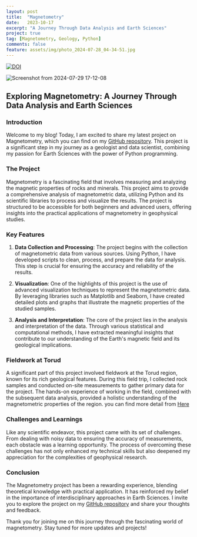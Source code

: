 ```yaml
---
layout: post
title:  "Magnetometry"
date:   2023-10-17
excerpt: "A Journey Through Data Analysis and Earth Sciences"
project: true
tag: [Magnetometry, Geology, Python]
comments: false
feature: assets/img/photo_2024-07-28_04-34-51.jpg
---
```


[![DOI](https://zenodo.org/badge/698709695.svg)](https://zenodo.org/doi/10.5281/zenodo.10014499)


![Screenshot from 2024-07-29 17-12-08](https://github.com/user-attachments/assets/9a7b78a8-ef78-4b1f-b42e-df5f762f720b)


## Exploring Magnetometry: A Journey Through Data Analysis and Earth Sciences

### Introduction

Welcome to my blog! Today, I am excited to share my latest project on Magnetometry, which you can find on my [GitHub repository](https://github.com/aradfarahani/Magnetometry). This project is a significant step in my journey as a geologist and data scientist, combining my passion for Earth Sciences with the power of Python programming.

### The Project

Magnetometry is a fascinating field that involves measuring and analyzing the magnetic properties of rocks and minerals. This project aims to provide a comprehensive analysis of magnetometric data, utilizing Python and its scientific libraries to process and visualize the results. The project is structured to be accessible for both beginners and advanced users, offering insights into the practical applications of magnetometry in geophysical studies.

### Key Features

1. **Data Collection and Processing**: The project begins with the collection of magnetometric data from various sources. Using Python, I have developed scripts to clean, process, and prepare the data for analysis. This step is crucial for ensuring the accuracy and reliability of the results.

2. **Visualization**: One of the highlights of this project is the use of advanced visualization techniques to represent the magnetometric data. By leveraging libraries such as Matplotlib and Seaborn, I have created detailed plots and graphs that illustrate the magnetic properties of the studied samples.

3. **Analysis and Interpretation**: The core of the project lies in the analysis and interpretation of the data. Through various statistical and computational methods, I have extracted meaningful insights that contribute to our understanding of the Earth's magnetic field and its geological implications.

### Fieldwork at Torud

A significant part of this project involved fieldwork at the Torud region, known for its rich geological features. During this field trip, I collected rock samples and conducted on-site measurements to gather primary data for the project. The hands-on experience of working in the field, combined with the subsequent data analysis, provided a holistic understanding of the magnetometric properties of the region. you can find more detail from [Here](https://aradfarahani.com//Torud/)

### Challenges and Learnings

Like any scientific endeavor, this project came with its set of challenges. From dealing with noisy data to ensuring the accuracy of measurements, each obstacle was a learning opportunity. The process of overcoming these challenges has not only enhanced my technical skills but also deepened my appreciation for the complexities of geophysical research.

### Conclusion

The Magnetometry project has been a rewarding experience, blending theoretical knowledge with practical application. It has reinforced my belief in the importance of interdisciplinary approaches in Earth Sciences. I invite you to explore the project on my [GitHub repository](https://github.com/aradfarahani/Magnetometry) and share your thoughts and feedback.

Thank you for joining me on this journey through the fascinating world of magnetometry. Stay tuned for more updates and projects!
